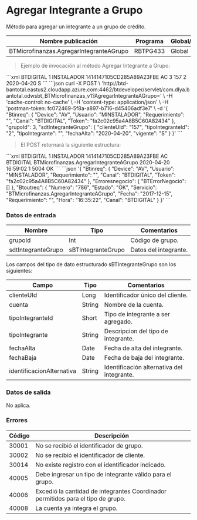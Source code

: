 # Agregar Integrante a Grupo 

Método para agregar un integrante a un grupo de crédito. 

Nombre publicación | Programa | Global/País 
--------- | ----------- | ----------- 
BTMicrofinanzas.AgregarIntegranteAGrupo | RBTPG433 | Global 

> Ejemplo de invocación al método Agregar Integrante a Grupo: 

<code-group> 
<code-block title="XML" active> 
```xml 
<soapenv:Envelope xmlns:soapenv="http://schemas.xmlsoap.org/soap/envelope/" xmlns:bts="http://uy.com.dlya.bantotal/BTSOA/"> 
   <soapenv:Header/> 
   <soapenv:Body> 
      <bts:BTMicrofinanzas.AgregarIntegranteAGrupo> 
         <bts:Btinreq> 
            <bts:Canal>BTDIGITAL</bts:Canal> 
            <bts:Requerimiento>1</bts:Requerimiento> 
            <bts:Usuario>INSTALADOR</bts:Usuario> 
            <bts:Token>1414147105CD285A89A23FBE</bts:Token> 
            <bts:Device>AC</bts:Device> 
         </bts:Btinreq> 
         <bts:grupoId>3</bts:grupoId> 
         <bts:sdtIntegranteGrupo> 
            <bts:clienteUId>157</bts:clienteUId> 
            <bts:cuenta></bts:cuenta> 
            <bts:tipoIntegranteId>2</bts:tipoIntegranteId> 
            <bts:tipoIntegrante></bts:tipoIntegrante> 
            <bts:fechaAlta>2020-04-20</bts:fechaAlta> 
            <bts:fechaBaja></bts:fechaBaja> 
            <bts:vigente>S</bts:vigente> 
            <bts:identificacionAlternativa></bts:identificacionAlternativa> 
         </bts:sdtIntegranteGrupo> 
      </bts:BTMicrofinanzas.AgregarIntegranteAGrupo> 
   </soapenv:Body> 
</soapenv:Envelope> 
``` 
</code-block> 

<code-block title="JSON"> 
```json 
curl -X POST \ 
  'http://btd-bantotal.eastus2.cloudapp.azure.com:4462/btdeveloper/servlet/com.dlya.bantotal.odwsbt_BTMicrofinanzas_v1?AgregarIntegranteAGrupo=' \ 
  -H 'cache-control: no-cache' \ 
  -H 'content-type: application/json' \ 
  -H 'postman-token: fc072469-5f8a-a897-b716-d45406adf3e7' \ 
  -d '{ 
	"Btinreq": { 
		"Device": "AV", 
		"Usuario": "MINSTALADOR", 
		"Requerimiento": "", 
		"Canal": "BTDIGITAL", 
		"Token": "fa2c02c95a4A8B5C60A82434" 
	}, 
	"grupoId": 3, 
	"sdtIntegranteGrupo": { 
		"clienteUId": "157", 
		"tipoIntegranteId": "2", 
		"tipoIntegrante": "", 
		"fechaAlta": "2020-04-20", 
		"vigente": "S" 
	} 
}' 
``` 
</code-block> 
</code-group> 

> El POST retornará la siguiente estructura: 

<code-group> 
<code-block title="XML" active> 
```xml 
<SOAP-ENV:Envelope xmlns:SOAP-ENV="http://schemas.xmlsoap.org/soap/envelope/" xmlns:xsd="http://www.w3.org/2001/XMLSchema" xmlns:SOAP-ENC="http://schemas.xmlsoap.org/soap/encoding/" xmlns:xsi="http://www.w3.org/2001/XMLSchema-instance"> 
   <SOAP-ENV:Body> 
      <BTMicrofinanzas.AgregarIntegranteAGrupoResponse xmlns="http://uy.com.dlya.bantotal/BTSOA/"> 
         <Btinreq> 
            <Canal>BTDIGITAL</Canal> 
            <Requerimiento>1</Requerimiento> 
            <Usuario>INSTALADOR</Usuario> 
            <Token>1414147105CD285A89A23FBE</Token> 
            <Device>AC</Device> 
         </Btinreq> 
         <Erroresnegocio></Erroresnegocio> 
         <Btoutreq> 
            <Canal>BTDIGITAL</Canal> 
            <Servicio>BTMicrofinanzas.AgregarIntegranteAGrupo</Servicio> 
            <Fecha>2020-04-20</Fecha> 
            <Hora>16:59:02</Hora> 
            <Requerimiento>1</Requerimiento> 
            <Numero>5004</Numero> 
            <Estado>OK</Estado> 
         </Btoutreq> 
      </BTMicrofinanzas.AgregarIntegranteAGrupoResponse> 
   </SOAP-ENV:Body> 
</SOAP-ENV:Envelope> 
``` 
</code-block> 

<code-block title="JSON"> 
```json 
'{ 
	"Btinreq": { 
		"Device": "AV", 
		"Usuario": "MINSTALADOR", 
		"Requerimiento": "", 
		"Canal": "BTDIGITAL", 
		"Token": "fa2c02c95a4A8B5C60A82434" 
	}, 
    "Erroresnegocio": { 
        "BTErrorNegocio": [] 
    }, 
    "Btoutreq": { 
        "Numero": "786", 
        "Estado": "OK", 
        "Servicio": "BTMicrofinanzas.AgregarIntegranteAGrupo", 
        "Fecha": "2017-12-15", 
        "Requerimiento": "", 
        "Hora": "16:35:22", 
        "Canal": "BTDIGITAL" 
    } 
}' 
``` 
</code-block> 
</code-group> 

### Datos de entrada 

Nombre | Tipo | Comentarios 
--------- | ----------- | ----------- 
grupoId | Int | Código de grupo. 
sdtIntegranteGrupo | sBTIntegranteGrupo | Datos del integrante. 

Los campos del tipo de dato estructurado sBTIntegranteGrupo son los siguientes: 

Campo | Tipo | Comentarios 
--------- | ----------- | ----------- 
clienteUId | Long | Identificador único del cliente. 
cuenta | String | Nombre de la cuenta. 
tipoIntegranteId | Short | Tipo de integrante a ser agregado. 
tipoIntegrante | String | Descripcion del tipo de integrante. 
fechaAlta | Date | Fecha de alta del integrante. 
fechaBaja | Date | Fecha de baja del integrante. 
identificacionAlternativa | String | Identificación alternativa del integrante. 

### Datos de salida 

No aplica. 

### Errores 

Código | Descripción 
--------- | ----------- 
30001 | No se recibió el identificador de grupo. 
30002 | No se recibió el identificador de cliente. 
30014 | No existe registro con el identificador indicado. 
40005 | Debe ingresar un tipo de integrante válido para el grupo. 
40006 | Excedió la cantidad de integrantes Coordinador permitidos para el tipo de grupo. 
40008 | La cuenta ya integra el grupo. 

 
